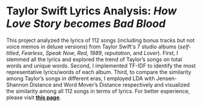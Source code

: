 # Taylor Swift Lyrics Analysis: *How Love Story becomes Bad Blood*

This project analyzed the lyrics of 112 songs (including bonus tracks but not voice memos in deluxe versions) from Taylor Swift's 7 studio albums (*self-titled*, *Fearless*, *Speak Now*, *Red*, *1989*, *reputation*, and *Lover*). First, I stemmed all the lyrics and explored the trend of Taylor’s songs on total words and unique words. Second, I implemented TF-IDF to identify the most representative lyrics/words of each album. Third, to compare the similarity among Taylor’s songs in different eras, I employed LDA with Jensen-Shannon Distance and Word Mover’s Distance respectively and visualized the similarity among all 112 songs in terms of lyrics. For better experience, please visit [**this page**](https://y-hang.github.io/TS-Lyrics-Project/index.html).
